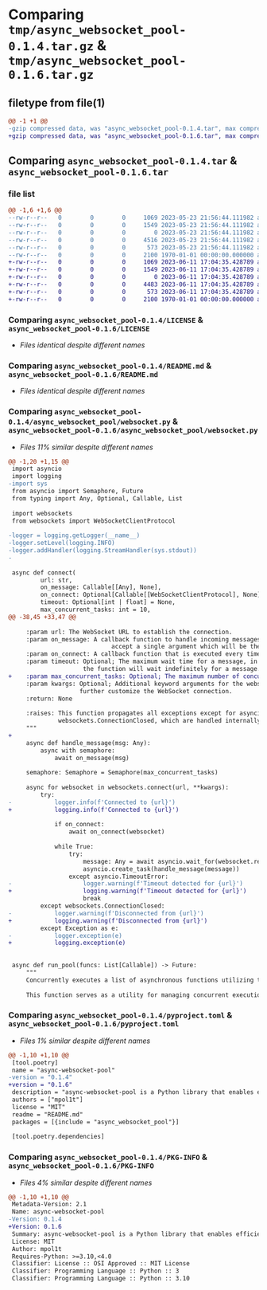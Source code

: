 # Comparing `tmp/async_websocket_pool-0.1.4.tar.gz` & `tmp/async_websocket_pool-0.1.6.tar.gz`

## filetype from file(1)

```diff
@@ -1 +1 @@
-gzip compressed data, was "async_websocket_pool-0.1.4.tar", max compression
+gzip compressed data, was "async_websocket_pool-0.1.6.tar", max compression
```

## Comparing `async_websocket_pool-0.1.4.tar` & `async_websocket_pool-0.1.6.tar`

### file list

```diff
@@ -1,6 +1,6 @@
--rw-r--r--   0        0        0     1069 2023-05-23 21:56:44.111982 async_websocket_pool-0.1.4/LICENSE
--rw-r--r--   0        0        0     1549 2023-05-23 21:56:44.111982 async_websocket_pool-0.1.4/README.md
--rw-r--r--   0        0        0        0 2023-05-23 21:56:44.111982 async_websocket_pool-0.1.4/async_websocket_pool/__init__.py
--rw-r--r--   0        0        0     4516 2023-05-23 21:56:44.111982 async_websocket_pool-0.1.4/async_websocket_pool/websocket.py
--rw-r--r--   0        0        0      573 2023-05-23 21:56:44.111982 async_websocket_pool-0.1.4/pyproject.toml
--rw-r--r--   0        0        0     2100 1970-01-01 00:00:00.000000 async_websocket_pool-0.1.4/PKG-INFO
+-rw-r--r--   0        0        0     1069 2023-06-11 17:04:35.428789 async_websocket_pool-0.1.6/LICENSE
+-rw-r--r--   0        0        0     1549 2023-06-11 17:04:35.428789 async_websocket_pool-0.1.6/README.md
+-rw-r--r--   0        0        0        0 2023-06-11 17:04:35.428789 async_websocket_pool-0.1.6/async_websocket_pool/__init__.py
+-rw-r--r--   0        0        0     4483 2023-06-11 17:04:35.428789 async_websocket_pool-0.1.6/async_websocket_pool/websocket.py
+-rw-r--r--   0        0        0      573 2023-06-11 17:04:35.428789 async_websocket_pool-0.1.6/pyproject.toml
+-rw-r--r--   0        0        0     2100 1970-01-01 00:00:00.000000 async_websocket_pool-0.1.6/PKG-INFO
```

### Comparing `async_websocket_pool-0.1.4/LICENSE` & `async_websocket_pool-0.1.6/LICENSE`

 * *Files identical despite different names*

### Comparing `async_websocket_pool-0.1.4/README.md` & `async_websocket_pool-0.1.6/README.md`

 * *Files identical despite different names*

### Comparing `async_websocket_pool-0.1.4/async_websocket_pool/websocket.py` & `async_websocket_pool-0.1.6/async_websocket_pool/websocket.py`

 * *Files 11% similar despite different names*

```diff
@@ -1,20 +1,15 @@
 import asyncio
 import logging
-import sys
 from asyncio import Semaphore, Future
 from typing import Any, Optional, Callable, List
 
 import websockets
 from websockets import WebSocketClientProtocol
 
-logger = logging.getLogger(__name__)
-logger.setLevel(logging.INFO)
-logger.addHandler(logging.StreamHandler(sys.stdout))
-
 
 async def connect(
         url: str,
         on_message: Callable[[Any], None],
         on_connect: Optional[Callable[[WebSocketClientProtocol], None]],
         timeout: Optional[int | float] = None,
         max_concurrent_tasks: int = 10,
@@ -38,45 +33,47 @@
 
     :param url: The WebSocket URL to establish the connection.
     :param on_message: A callback function to handle incoming messages. This function should
                             accept a single argument which will be the received message.
     :param on_connect: A callback function that is executed every time successful connection is established.
     :param timeout: Optional; The maximum wait time for a message, in seconds. If set to None,
                     the function will wait indefinitely for a message.
+    :param max_concurrent_tasks: Optional; The maximum number of concurrent tasks to execute.
     :param kwargs: Optional; Additional keyword arguments for the websockets.connect function to
                    further customize the WebSocket connection.
     :return: None
 
     :raises: This function propagates all exceptions except for asyncio.TimeoutError and
              websockets.ConnectionClosed, which are handled internally.
     """
+
     async def handle_message(msg: Any):
         async with semaphore:
             await on_message(msg)
 
     semaphore: Semaphore = Semaphore(max_concurrent_tasks)
 
     async for websocket in websockets.connect(url, **kwargs):
         try:
-            logger.info(f'Connected to {url}')
+            logging.info(f'Connected to {url}')
 
             if on_connect:
                 await on_connect(websocket)
 
             while True:
                 try:
                     message: Any = await asyncio.wait_for(websocket.recv(), timeout=timeout)
                     asyncio.create_task(handle_message(message))
                 except asyncio.TimeoutError:
-                    logger.warning(f'Timeout detected for {url}')
+                    logging.warning(f'Timeout detected for {url}')
                     break
         except websockets.ConnectionClosed:
-            logger.warning(f'Disconnected from {url}')
+            logging.warning(f'Disconnected from {url}')
         except Exception as e:
-            logger.exception(e)
+            logging.exception(e)
 
 
 async def run_pool(funcs: List[Callable]) -> Future:
     """
     Concurrently executes a list of asynchronous functions utilizing the asyncio.gather method.
 
     This function serves as a utility for managing concurrent execution of tasks, effectively
```

### Comparing `async_websocket_pool-0.1.4/pyproject.toml` & `async_websocket_pool-0.1.6/pyproject.toml`

 * *Files 1% similar despite different names*

```diff
@@ -1,10 +1,10 @@
 [tool.poetry]
 name = "async-websocket-pool"
-version = "0.1.4"
+version = "0.1.6"
 description = "async-websocket-pool is a Python library that enables efficient creation and management of a pool of asynchronous WebSocket clients."
 authors = ["mpol1t"]
 license = "MIT"
 readme = "README.md"
 packages = [{include = "async_websocket_pool"}]
 
 [tool.poetry.dependencies]
```

### Comparing `async_websocket_pool-0.1.4/PKG-INFO` & `async_websocket_pool-0.1.6/PKG-INFO`

 * *Files 4% similar despite different names*

```diff
@@ -1,10 +1,10 @@
 Metadata-Version: 2.1
 Name: async-websocket-pool
-Version: 0.1.4
+Version: 0.1.6
 Summary: async-websocket-pool is a Python library that enables efficient creation and management of a pool of asynchronous WebSocket clients.
 License: MIT
 Author: mpol1t
 Requires-Python: >=3.10,<4.0
 Classifier: License :: OSI Approved :: MIT License
 Classifier: Programming Language :: Python :: 3
 Classifier: Programming Language :: Python :: 3.10
```

